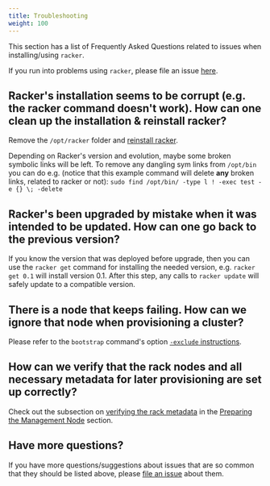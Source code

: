 ```yaml
---
title: Troubleshooting
weight: 100
---
```


This section has a list of Frequently Asked Questions related to issues when installing/using `racker`.

If you run into problems using `racker`, please file an issue [here](https://github.com/kinvolk/racker/issues).


## Racker's installation seems to be corrupt (e.g. the racker command doesn't work). How can one clean up the installation & reinstall racker?

Remove the `/opt/racker` folder and [reinstall racker](../_index.md).

Depending on Racker's version and evolution, maybe some broken symbolic links will be left. To remove any dangling sym links from `/opt/bin` you can do e.g. (notice that this example command will delete **any** broken links, related to racker or not):
`sudo find /opt/bin/ -type l ! -exec test -e {} \; -delete`

## Racker's been upgraded by mistake when it was intended to be updated. How can one go back to the previous version?

If you know the version that was deployed before upgrade, then you can use the `racker get` command for installing the needed version, e.g. `racker get 0.1` will install version 0.1. After this step, any calls to `racker update` will safely update to a compatible version.

## There is a node that keeps failing. How can we ignore that node when provisioning a cluster?

Please refer to the `bootstrap` command's option [`-exclude` instructions](../usage/bootstrap.md).

## How can we verify that the rack nodes and all necessary metadata for later provisioning are set up correctly?

Check out the subsection on [verifying the rack metadata](../management_node.md#verifying-the-rack-metadata) in the [Preparing the Management Node](../management_node.md) section.

## Have more questions?

If you have more questions/suggestions about issues that are so common that they should be listed above, please [file an issue](https://github.com/kinvolk/racker/issues) about them.

